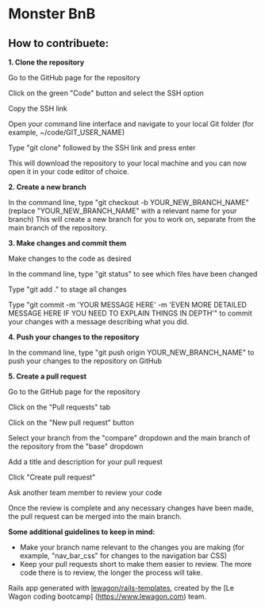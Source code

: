 # Monster BnB

## How to contribuete:

**1.  Clone the repository**

Go to the GitHub page for the repository

Click on the green "Code" button and select the SSH option

Copy the SSH link

Open your command line interface and navigate to your local Git folder (for example, ~/code/GIT_USER_NAME)

Type "git clone" followed by the SSH link and press enter

This will download the repository to your local machine and you can now open it in your code editor of choice.
	

**2.  Create a new branch**

In the command line, type "git checkout -b YOUR_NEW_BRANCH_NAME" (replace "YOUR_NEW_BRANCH_NAME" with a relevant name for your branch)
This will create a new branch for you to work on, separate from the main branch of the repository.
	

**3.  Make changes and commit them**

Make changes to the code as desired

In the command line, type "git status" to see which files have been changed

Type "git add ." to stage all changes

Type "git commit -m 'YOUR MESSAGE HERE' -m 'EVEN MORE DETAILED MESSAGE HERE IF YOU NEED TO EXPLAIN THINGS IN DEPTH'" to commit your changes with a       message describing what you did.
	

**4.  Push your changes to the repository**

In the command line, type "git push origin YOUR_NEW_BRANCH_NAME" to push your changes to the repository on GitHub
	

**5.  Create a pull request**

Go to the GitHub page for the repository

Click on the "Pull requests" tab

Click on the "New pull request" button

Select your branch from the "compare" dropdown and the main branch of the repository from the "base" dropdown

Add a title and description for your pull request

Click "Create pull request"

Ask another team member to review your code

Once the review is complete and any necessary changes have been made, the pull request can be merged into the main branch.
	

**Some additional guidelines to keep in mind:**

 - Make your branch name relevant to the changes you are making (for example, "nav_bar_css" for changes to the navigation bar CSS)
 - Keep your pull requests short to make them easier to review. The more code there is to review, the longer the process will take.
    

Rails app generated with [lewagon/rails-templates](https://github.com/lewagon/rails-templates), created by the [Le Wagon coding bootcamp]                 (https://www.lewagon.com) team.
